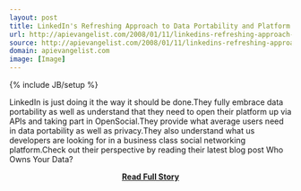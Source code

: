```yaml
---
layout: post
title: LinkedIn's Refreshing Approach to Data Portability and Platform Openess
url: http://apievangelist.com/2008/01/11/linkedins-refreshing-approach-to-data-portability-and-platform-openess/
source: http://apievangelist.com/2008/01/11/linkedins-refreshing-approach-to-data-portability-and-platform-openess/
domain: apievangelist.com
image: [Image]
---
```

{% include JB/setup %}<p>LinkedIn is just doing it the way it should be done.They fully embrace data portability as well as understand that they need to open their platform up via APIs and taking part in OpenSocial.They provide what average users need in data portability as well as privacy.They also understand what us developers are looking for in a business class social networking platform.Check out their perspective by reading their latest blog post Who Owns Your Data?</p>
<center><p><a href="http://apievangelist.com/2008/01/11/linkedins-refreshing-approach-to-data-portability-and-platform-openess/" style='padding:25px; font-sze:18px; font-weight: bold;'>Read Full Story</a></p></center>
